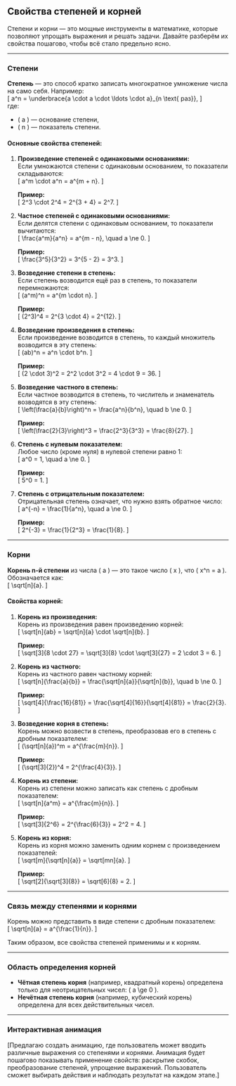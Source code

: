 ## Свойства степеней и корней  

Степени и корни — это мощные инструменты в математике, которые позволяют упрощать выражения и решать задачи. Давайте разберём их свойства пошагово, чтобы всё стало предельно ясно.  

---

### Степени  

**Степень** — это способ кратко записать многократное умножение числа на само себя. Например:  
\[
a^n = \underbrace{a \cdot a \cdot \ldots \cdot a}_{n \text{ раз}},
\]  
где:  
- \( a \) — основание степени,  
- \( n \) — показатель степени.  

#### Основные свойства степеней:  

1. **Произведение степеней с одинаковыми основаниями:**  
   Если умножаются степени с одинаковым основанием, то показатели складываются:  
   \[
   a^m \cdot a^n = a^{m + n}.
   \]  

   **Пример:**  
   \[
   2^3 \cdot 2^4 = 2^{3 + 4} = 2^7.
   \]  

2. **Частное степеней с одинаковыми основаниями:**  
   Если делятся степени с одинаковым основанием, то показатели вычитаются:  
   \[
   \frac{a^m}{a^n} = a^{m - n}, \quad a \ne 0.
   \]  

   **Пример:**  
   \[
   \frac{3^5}{3^2} = 3^{5 - 2} = 3^3.
   \]  

3. **Возведение степени в степень:**  
   Если степень возводится ещё раз в степень, то показатели перемножаются:  
   \[
   (a^m)^n = a^{m \cdot n}.
   \]  

   **Пример:**  
   \[
   (2^3)^4 = 2^{3 \cdot 4} = 2^{12}.
   \]  

4. **Возведение произведения в степень:**  
   Если произведение возводится в степень, то каждый множитель возводится в эту степень:  
   \[
   (ab)^n = a^n \cdot b^n.
   \]  

   **Пример:**  
   \[
   (2 \cdot 3)^2 = 2^2 \cdot 3^2 = 4 \cdot 9 = 36.
   \]  

5. **Возведение частного в степень:**  
   Если частное возводится в степень, то числитель и знаменатель возводятся в эту степень:  
   \[
   \left(\frac{a}{b}\right)^n = \frac{a^n}{b^n}, \quad b \ne 0.
   \]  

   **Пример:**  
   \[
   \left(\frac{2}{3}\right)^3 = \frac{2^3}{3^3} = \frac{8}{27}.
   \]  

6. **Степень с нулевым показателем:**  
   Любое число (кроме нуля) в нулевой степени равно 1:  
   \[
   a^0 = 1, \quad a \ne 0.
   \]  

   **Пример:**  
   \[
   5^0 = 1.
   \]  

7. **Степень с отрицательным показателем:**  
   Отрицательная степень означает, что нужно взять обратное число:  
   \[
   a^{-n} = \frac{1}{a^n}, \quad a \ne 0.
   \]  

   **Пример:**  
   \[
   2^{-3} = \frac{1}{2^3} = \frac{1}{8}.
   \]  

---

### Корни  

**Корень n-й степени** из числа \( a \) — это такое число \( x \), что \( x^n = a \). Обозначается как:  
\[
\sqrt[n]{a}.
\]  

#### Свойства корней:  

1. **Корень из произведения:**  
   Корень из произведения равен произведению корней:  
   \[
   \sqrt[n]{ab} = \sqrt[n]{a} \cdot \sqrt[n]{b}.
   \]  

   **Пример:**  
   \[
   \sqrt[3]{8 \cdot 27} = \sqrt[3]{8} \cdot \sqrt[3]{27} = 2 \cdot 3 = 6.
   \]  

2. **Корень из частного:**  
   Корень из частного равен частному корней:  
   \[
   \sqrt[n]{\frac{a}{b}} = \frac{\sqrt[n]{a}}{\sqrt[n]{b}}, \quad b \ne 0.
   \]  

   **Пример:**  
   \[
   \sqrt[4]{\frac{16}{81}} = \frac{\sqrt[4]{16}}{\sqrt[4]{81}} = \frac{2}{3}.
   \]  

3. **Возведение корня в степень:**  
   Корень можно возвести в степень, преобразовав его в степень с дробным показателем:  
   \[
   (\sqrt[n]{a})^m = a^{\frac{m}{n}}.
   \]  

   **Пример:**  
   \[
   (\sqrt[3]{2})^4 = 2^{\frac{4}{3}}.
   \]  

4. **Корень из степени:**  
   Корень из степени можно записать как степень с дробным показателем:  
   \[
   \sqrt[n]{a^m} = a^{\frac{m}{n}}.
   \]  

   **Пример:**  
   \[
   \sqrt[3]{2^6} = 2^{\frac{6}{3}} = 2^2 = 4.
   \]  

5. **Корень из корня:**  
   Корень из корня можно заменить одним корнем с произведением показателей:  
   \[
   \sqrt[m]{\sqrt[n]{a}} = \sqrt[mn]{a}.
   \]  

   **Пример:**  
   \[
   \sqrt[2]{\sqrt[3]{8}} = \sqrt[6]{8} = 2.
   \]  

---

### Связь между степенями и корнями  

Корень можно представить в виде степени с дробным показателем:  
\[
\sqrt[n]{a} = a^{\frac{1}{n}}.
\]  

Таким образом, все свойства степеней применимы и к корням.  

---

### Область определения корней  

- **Чётная степень корня** (например, квадратный корень) определена только для неотрицательных чисел: \( a \ge 0 \).  
- **Нечётная степень корня** (например, кубический корень) определена для всех действительных чисел.  

---

### Интерактивная анимация  

[Предлагаю создать анимацию, где пользователь может вводить различные выражения со степенями и корнями. Анимация будет пошагово показывать применение свойств: раскрытие скобок, преобразование степеней, упрощение выражений. Пользователь сможет выбирать действия и наблюдать результат на каждом этапе.]  
